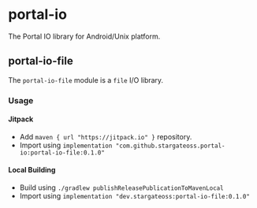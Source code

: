 # portal-io

The Portal IO library for Android/Unix platform.


## portal-io-file

The `portal-io-file` module is a `file` I/O library.

### Usage

#### Jitpack

- Add `maven { url "https://jitpack.io" }` repository.
- Import using `implementation "com.github.stargateoss.portal-io:portal-io-file:0.1.0"`

#### Local Building

- Build using `./gradlew publishReleasePublicationToMavenLocal`
- Import using `implementation "dev.stargateoss:portal-io-file:0.1.0"`

